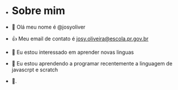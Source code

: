 - # Sobre mim

- 👋 Olá meu nome é @josyoliver
- 👍 Meu email de contato é josy.oliveira@escola.pr.gov.br
- 👀 Eu estou interessado em aprender novas linguas 
- 🌱 Eu estou aprendendo a programar recentemente a linguagem de javascrpt e scratch
- 💞️.

